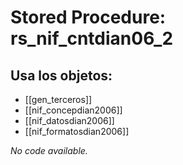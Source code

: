 # Stored Procedure: rs_nif_cntdian06_2

## Usa los objetos:
- [[gen_terceros]]
- [[nif_concepdian2006]]
- [[nif_datosdian2006]]
- [[nif_formatosdian2006]]

*No code available.*
